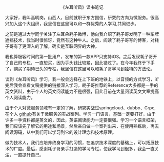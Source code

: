 <p align="center">《左耳听风》读书笔记</p>

大家好，我叫高明岗，山西人，目前就职于东方国信，研究的方向为微服务。很高兴加入这个大组织，我坚信在这里可以和一群优秀的人学习,共同进步。

之前是通过大学同学关注了左耳朵耗子微博，他向我介绍了耗子哥发明了一种车牌遮挡技术，我当时很惊讶，竟然有这种牛人。之后，阅读了耗子哥写的博客，对耗子哥有了更深入的了解，确实是互联网界的大神。

我也算极客时间的第一批用户，发布的第一款APP只支持iOS。之后发现耗子哥开了自己的专栏，一直想买，因为手头钱比较紧，因此错过了。在今年我终于下手了，购买了期待已久的专栏，我坚信在这里可以和耗子哥学习到独特的方法论。

谈到《左耳听风》学习，我一般会选择在上下班的地铁上，以音频的方式学习，听完后我会查看文稿提供的链接深入学习。耗子哥推荐的Reference大多都是一手的英文资料，由于个人的英文阅读能力不是很强，因此目前在大量阅读英文文章提高个人阅读能力。

由于个人对微服务领域有一定的了解，研究实战过springcloud、dubbo、Grpc,在个人
[github](https://github.com/gmg0829)有关于微服务的实战案列。学习一门语言，基础一定要打好，由于许多一手资料都是英文的，因此，英语阅读能力一定要很强。学习一个语言框架，我们应该先了解它的用途和场景，然后亲自做一个案列出来，在使用熟练后，再去阅读源码，从中我们可以学习到它的设计理念和技术原理。

做为技术人，我们应培养终身学习的习惯，在追求技术深度的基础上，可以拓展技术的广度。最后，感谢耗子哥亲手打造的学习专栏，使我学习到很多，我会一直关注，一直提升自己。

